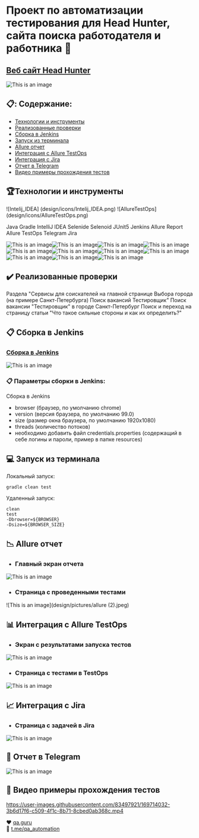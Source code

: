 # Проект по автоматизации тестирования для  Head Hunter, сайта поиска работодателя и работника	:star2:
## <a target="_blank" href="https://spb.hh.ru/">Веб сайт Head Hunter</a>

![This is an image](design/pictures/hh.jpeg)	

## :clipboard:: Содержание:

- <a href="#trophy-технологии-и-инструменты">Технологии и инструменты</a> 
- <a href="#heavy_check_mark-реализованные-проверки">Реализованные проверки</a>
- <a href="#clipboard_mark-сборка-в-Jenkins">Сборка в Jenkins</a>
- <a href="#computer-запуск-из-терминала">Запуск из терминала</a>
- <a href="#chart_with_downwards_trend-allure-отчет">Allure отчет</a>
- <a href="#bar_chart-интеграция-с-allure-testops">Интеграция с Allure TestOps</a>
- <a href="#chart_with_upwards_trend-интеграция-с-jira">Интеграция с Jira</a>
- <a href="#iphone-отчет-в-telegram">Отчет в Telegram</a>
- <a href="#movie_camera-видео-примеры-прохождения-тестов">Видео примеры прохождения тестов</a>

## :trophy:Технологии и инструменты
![Intelij_IDEA] (design/icons/Intelij_IDEA.png)
![AllureTestOps] (design/icons/AllureTestOps.png)
                                                                                                         
  Java Gradle IntelliJ IDEA Selenide Selenoid JUnit5 Jenkins Allure Report Allure TestOps Telegram Jira

![This is an image](/design/icons/Java.png)![This is an image](/design/icons/Gradle.png)![This is an image](/design/icons/Intelij_IDEA.png)![This is an image](/design/icons/Selenide.png)![This is an image](/design/icons/Selenoid.png)![This is an image](/design/icons/JUnit5.png)![This is an image](/design/icons/Jenkins.png)![This is an image](/design/icons/Allure_Report.png)![This is an image](/design/icons/AllureTestOps.png)![This is an image](/design/icons/Telegram.png)![This is an image](/design/icons/Jira.png)</br>


## 	:heavy_check_mark: Реализованные проверки
Раздела "Сервисы для соискателей на главной странице
Выбора города (на примере Санкт-Петербурга)
Поиск вакансий Тестировщик"
Поиск вакансии "Тестировщик" в городе Санкт-Петербург
Поиск и переход на страницу статьи "Что такое сильные стороны и как их определить?"

## :clipboard: Сборка в Jenkins
### <a target="_blank" href="https://jenkins.autotests.cloud/job/AUTO-1024/">Сборка в Jenkins</a>

![This is an image](design/pictures/jenkins.jpeg)


###  :clipboard: Параметры сборки в Jenkins:
Сборка в Jenkins

- browser (браузер, по умолчанию chrome)
- version (версия браузера, по умолчанию 99.0)
- size (размер окна браузера, по умолчанию 1920x1080)
- threads (количество потоков)
- необходимо добавить файл credentials.properties (содержащий в себе логины и пароли, пример в папке resources)

## :computer: Запуск из терминала
Локальный запуск:
```
gradle clean test
```

Удаленный запуск:
```
clean
test
-Dbrowser=${BROWSER}
-Dsize=${BROWSER_SIZE}
```

## :chart_with_downwards_trend: Allure отчет
- ### Главный экран отчета

 ![This is an image](design/pictures/allure.jpeg)


- ### Страница с проведенными тестами

![This is an image](design/pictures/allure (2).jpeg)

## :bar_chart: Интеграция с Allure TestOps
- ### Экран с результатами запуска тестов
                                                                            
![This is an image](design/pictures/allureTestsOp.jpeg)

- ### Страница с тестами в TestOps

![This is an image](design/pictures/AllureTestOps.jpeg)
                                                                            
## :chart_with_upwards_trend:	 Интеграция с Jira
- ### Страница с задачей в Jira
                                                                                
 ![This is an image](design/pictures/jira.jpeg)


## 	:iphone: Отчет в Telegram

 ![This is an image](design/pictures/telegram.jpeg)


## :movie_camera: Видео примеры прохождения тестов



https://user-images.githubusercontent.com/83497921/169714032-3b6d17f6-c509-4f1c-8b71-8cbed0ab368c.mp4


:heart: <a target="_blank" href="https://qa.guru">qa.guru</a><br/>
:blue_heart: <a target="_blank" href="https://t.me/qa_automation">t.me/qa_automation</a>
